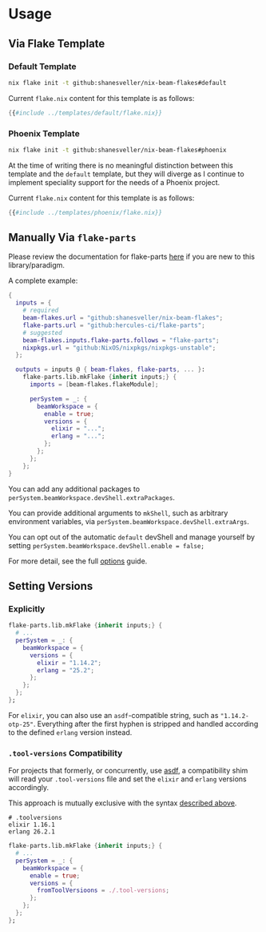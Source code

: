 # Usage

## Via Flake Template

### Default Template

```bash
nix flake init -t github:shanesveller/nix-beam-flakes#default
```

Current `flake.nix` content for this template is as follows:

```nix
{{#include ../templates/default/flake.nix}}
```

### Phoenix Template

```bash
nix flake init -t github:shanesveller/nix-beam-flakes#phoenix
```

At the time of writing there is no meaningful distinction between this template
and the `default` template, but they will diverge as I continue to implement
speciality support for the needs of a Phoenix project.

Current `flake.nix` content for this template is as follows:

```nix
{{#include ../templates/phoenix/flake.nix}}
```

## Manually Via `flake-parts`

Please review the documentation for flake-parts [here](https://flake.parts/) if
you are new to this library/paradigm.

A complete example:

```nix
{
  inputs = {
    # required
    beam-flakes.url = "github:shanesveller/nix-beam-flakes";
    flake-parts.url = "github:hercules-ci/flake-parts";
    # suggested
    beam-flakes.inputs.flake-parts.follows = "flake-parts";
    nixpkgs.url = "github:NixOS/nixpkgs/nixpkgs-unstable";
  };

  outputs = inputs @ { beam-flakes, flake-parts, ... }:
    flake-parts.lib.mkFlake {inherit inputs;} {
      imports = [beam-flakes.flakeModule];

      perSystem = _: {
        beamWorkspace = {
          enable = true;
          versions = {
            elixir = "...";
            erlang = "...";
          };
        };
      };
    };
}
```

You can add any additional packages to `perSystem.beamWorkspace.devShell.extraPackages`.

You can provide additional arguments to `mkShell`, such as arbitrary environment
variables, via `perSystem.beamWorkspace.devShell.extraArgs`.

You can opt out of the automatic `default` devShell and manage yourself by
setting `perSystem.beamWorkspace.devShell.enable = false;`

For more detail, see the full [options](options.md) guide.

## Setting Versions

### Explicitly

```nix
flake-parts.lib.mkFlake {inherit inputs;} {
  # ...
  perSystem = _: {
    beamWorkspace = {
      versions = {
        elixir = "1.14.2";
        erlang = "25.2";
      };
    };
  };
};
```

For `elixir`, you can also use an `asdf`-compatible string, such as `"1.14.2-otp-25"`.
Everything after the first hyphen is stripped and handled according to the defined
`erlang` version instead.

### `.tool-versions` Compatibility

For projects that formerly, or concurrently, use
[asdf](http://github.com/asdf-vm/asdf), a compatibility shim will read your
`.tool-versions` file and set the `elixir` and `erlang` versions accordingly.

This approach is mutually exclusive with the syntax [described above](#explicitly).

```
# .toolversions
elixir 1.16.1
erlang 26.2.1
```

```nix
flake-parts.lib.mkFlake {inherit inputs;} {
  # ...
  perSystem = _: {
    beamWorkspace = {
      enable = true;
      versions = {
        fromToolVersioons = ./.tool-versions;
      };
    };
  };
};
```
